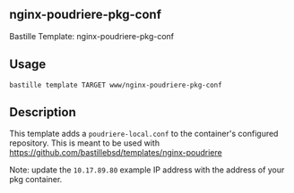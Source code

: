## nginx-poudriere-pkg-conf
Bastille Template: nginx-poudriere-pkg-conf

## Usage
```shell
bastille template TARGET www/nginx-poudriere-pkg-conf
```

## Description
This template adds a `poudriere-local.conf` to the container's configured
repository. This is meant to be used with
https://github.com/bastillebsd/templates/nginx-poudriere

Note: update the `10.17.89.80` example IP address with the address of your pkg
container.
